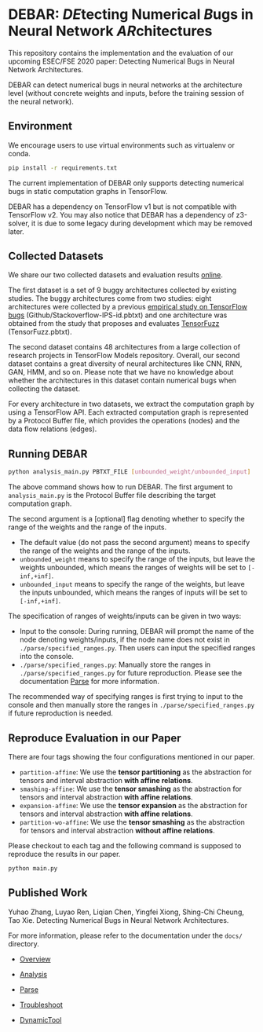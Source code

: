# DEBAR: *DE*tecting Numerical *B*ugs in Neural Network *AR*chitectures


This repository contains the implementation and the evaluation of our upcoming ESEC/FSE 2020 paper:  Detecting Numerical Bugs in Neural Network Architectures.

DEBAR can detect numerical bugs in neural networks at the architecture level (without concrete weights and inputs, before the training session of the neural network).

## Environment 

We encourage users to use virtual environments such as virtualenv or conda.

```bash
pip install -r requirements.txt
```

The current implementation of DEBAR only supports detecting numerical bugs in static computation graphs in TensorFlow. 

DEBAR has a dependency on TensorFlow v1 but is not compatible with TensorFlow v2. You may also notice that DEBAR has a dependency of z3-solver, it is due to some legacy during development which may be removed later.

## Collected Datasets

We share our two collected datasets and evaluation results [online](https://drive.google.com/file/d/146UDCTFbjO3Wz_BcCVnRkyCo529dxmFk/view?usp=sharing). 

The first dataset is a set of 9 buggy architectures collected by existing studies. The buggy architectures come from two studies: eight architectures were collected by a previous [empirical study on TensorFlow bugs](https://github.com/ForeverZyh/TensorFlow-Program-Bugs) (Github/Stackoverflow-IPS-id.pbtxt) and one architecture was obtained from the study that proposes and evaluates [TensorFuzz](https://github.com/brain-research/tensorfuzz/blob/master/bugs/collection_bug.py) (TensorFuzz.pbtxt). 

The second dataset contains 48 architectures from a large collection of research projects in TensorFlow Models repository. Overall, our second dataset contains a great diversity of neural architectures like CNN, RNN, GAN, HMM, and so on. Please note that we have no knowledge about whether the architectures in this dataset contain numerical bugs when collecting the dataset.

For every architecture in two datasets, we extract the computation graph by using a TensorFlow API. Each extracted computation graph is represented by a Protocol Buffer file, which provides the operations (nodes) and the data flow relations (edges).

## Running DEBAR

```bash
python analysis_main.py PBTXT_FILE [unbounded_weight/unbounded_input]
```

The above command shows how to run DEBAR. The first argument to  `analysis_main.py` is the Protocol Buffer file describing the target computation graph. 

The second argument is a [optional] flag denoting whether to specify the range of the weights and the range of the inputs.

*  The default value (do not pass the second argument) means to specify the range of the weights and the range of the inputs.
* `unbounded_weight` means to specify the range of the inputs, but leave the weights unbounded, which means the ranges of weights will be set to `[-inf,+inf]`.
* `unbounded_input` means to specify the range of the weights, but leave the inputs unbounded, which means the ranges of inputs will be set to `[-inf,+inf]`.

The specification of ranges of weights/inputs can be given in two ways:

* Input to the console: During running, DEBAR will prompt the name of the node denoting weights/inputs, if the node name does not exist in `./parse/specified_ranges.py`. Then users can input the specified ranges into the console. 
* `./parse/specified_ranges.py`: Manually store the ranges in `./parse/specified_ranges.py` for future reproduction. Please see the documentation [Parse](./docs/parse.md) for more information. 

The recommended way of specifying ranges is first trying to input to the console and then manually store the ranges in `./parse/specified_ranges.py` if future reproduction is needed.

## Reproduce Evaluation in our Paper

There are four tags showing the four configurations mentioned in our paper.

* `partition-affine`: We use the **tensor partitioning** as the abstraction for tensors and interval abstraction **with affine relations**.
* `smashing-affine`: We use the **tensor smashing** as the abstraction for tensors and interval abstraction **with affine relations**.
* `expansion-affine`: We use the **tensor expansion** as the abstraction for tensors and interval abstraction **with affine relations**.
* `partition-wo-affine`: We use the **tensor smashing** as the abstraction for tensors and interval abstraction **without affine relations**.

Please checkout to each tag and the following command is supposed to reproduce the results in our paper.

```bash
python main.py
```

## Published Work

Yuhao Zhang, Luyao Ren, Liqian Chen, Yingfei Xiong, Shing-Chi Cheung, Tao Xie. Detecting Numerical Bugs in Neural Network Architectures.



For more information, please refer to the documentation under the `docs/` directory.

* [Overview](./docs/overview.md)
* [Analysis](./docs/analysis.md)
* [Parse](./docs/parse.md)

* [Troubleshoot](./docs/troubleshoot.md)
* [DynamicTool](./docs/dynamic_tool.md)


